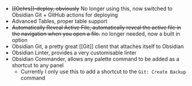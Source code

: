 - ~~[[Ochrs]]-deploy, obviously~~ No longer using this, now switched to Obsidian Git + GitHub actions for deploying
- Advanced Tables, proper table support
- ~~Automatically Reveal Active File, automatically reveal the active file in the navigation when you open a file.~~ no longer needed, now a built in option
- Obsidian Git, a pretty great [[Git]] client that attaches itself to Obsidian
- Obsidian Linter, provides a very customisable linter
- Obsidian Commander, allows any palette command to be added as a shortcut to any panel
  - Currently I only use this to add a shortcut to the `Git: Create Backup` command

